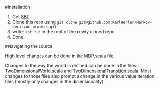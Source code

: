 #Installation

1.  Get [SBT](https://github.com/harrah/xsbt/wiki/Getting-Started-Setup)
2.  Clone this repo using `git clone git@github.com:KarlHerler/Markov-decision-process.git` 
3.  write: `sbt run` in the root of the newly cloned repo
4.  Done.


#Navigating the source

High level changes can be done in the [MDP.scala](https://github.com/KarlHerler/Markov-decision-process/blob/master/src/main/scala/MDP.scala) file.

Changes to the way the world is defined can be done in the files:
[TwoDimensionalWorld.scala](https://github.com/KarlHerler/Markov-decision-process/blob/master/src/main/scala/TwoDimensionalWorld.scala) and
[TwoDimensionalTransition.scala](https://github.com/KarlHerler/Markov-decision-process/blob/master/src/main/scala/TwoDimensionalTransition.scala). Most changes
to those files also prompt a change in the various value iteration files (mostly only changes in the dimensionality).
